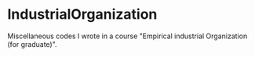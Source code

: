 # IndustrialOrganization
Miscellaneous codes I wrote in a course "Empirical industrial Organization (for graduate)".
